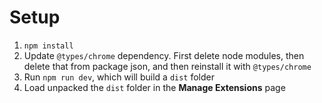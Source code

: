 # Setup

1. `npm install`
2. Update `@types/chrome` dependency. First delete node modules, then delete that from package json, and then reinstall it with `@types/chrome`
3. Run `npm run dev`, which will build a `dist` folder
4. Load unpacked the `dist` folder in the **Manage Extensions** page
